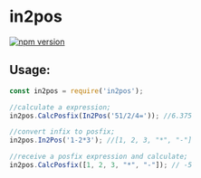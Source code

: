 # in2pos
[![npm version](https://badge.fury.io/js/in2pos.svg)](https://badge.fury.io/js/in2pos)
## Usage:

```js
const in2pos = require('in2pos');

//calculate a expression;
in2pos.CalcPosfix(In2Pos('51/2/4=')); //6.375

//convert infix to posfix;
in2pos.In2Pos('1-2*3'); //[1, 2, 3, "*", "-"]

//receive a posfix expression and calculate;
in2pos.CalcPosfix([1, 2, 3, "*", "-"]); // -5
````
